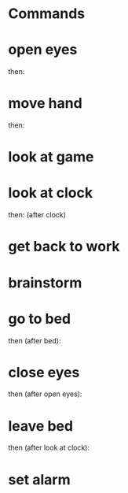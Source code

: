 Commands
========

# open eyes



then:
# move hand



then:
# look at game
# look at clock


then: (after clock)
# get back to work
# brainstorm
# go to bed


then (after bed):
# close eyes

then (after open eyes):
# leave bed

then (after look at clock):
# set alarm

